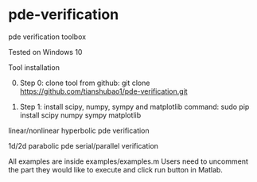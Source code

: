 # pde-verification

pde verification toolbox

Tested on Windows 10

Tool installation

0) Step 0: clone tool from github: git clone https://github.com/tianshubao1/pde-verification.git

1) Step 1: install scipy, numpy, sympy and matplotlib
   command: sudo pip install scipy numpy sympy matplotlib


linear/nonlinear hyperbolic pde verification

1d/2d parabolic pde serial/parallel verification

All examples are inside examples/examples.m 
Users need to uncomment the part they would like to execute and click run button in Matlab.
